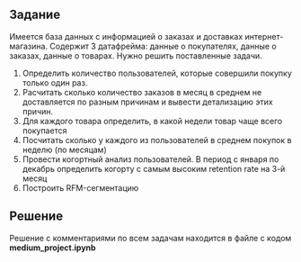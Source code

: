 ## Задание

Имеется база данных с информацией о заказах и доставках интернет-магазина. Содержит 3 датафрейма: данные о покупателях, данные о заказах, данные о товарах. Нужно решить поставленные задачи.
1. Определить количество пользователей, которые совершили покупку только один раз.
2. Расчитать сколько количество заказов в месяц в среднем не доставляется по разным причинам и вывести детализацию этих причин.
3. Для каждого товара определить, в какой недели товар чаще всего покупается
4. Посчитать сколько у каждого из пользователей в среднем покупок в неделю (по месяцам)
5. Провести когортный анализ пользователей. В период с января по декабрь определить когорту с самым высоким retention rate на 3-й месяц
6. Построить RFM-сегментацию

## Решение
Решение с комментариями по всем задачам находится в файле с кодом **medium_project.ipynb**
